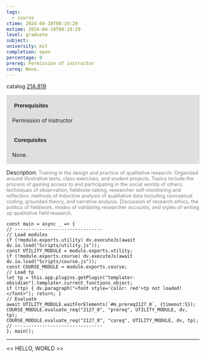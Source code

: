 ```yaml
---
tags:
  - course
ctime: 2024-04-18T00:19:29
mstime: 2024-04-18T00:19:29
level: graduate
subject: 
university: mit
completion: open
percentage: 0
prereq: Permission of instructor
coreq: None.
---
```


catalog [21A.819](http://student.mit.edu/catalog/m21Aa.html#21A.819)

<span style="display: block; padding: 15px; background-color: rgb(100, 100, 100, 0.2);"><font id="m_prereq2127_0" style="display: block; font-family: Arial, sans-serif; font-weight: bold; padding: 5px">Prerequisites</font><br><span id="prereq2127_0">Permission of instructor</span></span>
<span style="display: block; padding: 15px; background-color: rgb(100, 100, 100, 0.2);"><font id="m_coreq2127_0" style="display: block; font-family: Arial, sans-serif; font-weight: bold; padding: 5px">Corequisites</font><br><span id="coreq2127_0">None.</span></span>

<font style="">Description:</font>
<font style="color: grey; font-size: 0.8rem;">Training in the design and practice of qualitative research. Organized around illustrative texts, class exercises, and student projects. Topics include the process of gaining access to and participating in the social worlds of others; techniques of observation, fieldnote-taking, researcher self-monitoring and reflection; methods of inductive analysis of qualitative data including conceptual coding, grounded theory, and narrative analysis. Discussion of research ethics, the politics of fieldwork, modes of validating researcher accounts, and styles of writing up qualitative field research.</font>

```dataviewjs
const main = async _ => {
// --------------------------------
// Load modules
if (!module.exports.utility) dv.executeJs(await dv.io.load("Scripts/utility.js"));
const UTILITY_MODULE = module.exports.utility;
if (!module.exports.course) dv.executeJs(await dv.io.load("Scripts/course.js"));
const COURSE_MODULE = module.exports.course;
// Load tp
let tp = this.app.plugins.getPlugin("templater-obsidian").templater.current_functions_object;
if (!tp) { dv.paragraph("<font style='color: red'>tp not loaded!</font>"); return; }
// Evaluate
await UTILITY_MODULE.waitForElements(`#m_prereq2127_0`, {timeout:5});
COURSE_MODULE.evaluate_req("2127_0", "prereq", UTILITY_MODULE, dv, tp);
COURSE_MODULE.evaluate_req("2127_0", "coreq", UTILITY_MODULE, dv, tp);
// --------------------------------
}; main();
```

---

<< HELLO, WORLD >>
